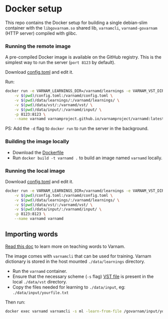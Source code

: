 # Docker setup

This repo contains the Docker setup for building a single debian-slim container with the `libgovarnam.so` shared lib, `varnamcli`, `varnamd-govarnam` (HTTP server) compiled with glibc.

### Running the remote image

A pre-compiled Docker image is available on the GitHub registry. This is the simplest way to run the server (`port 8123` by default).

Download [config.toml](https://raw.githubusercontent.com/varnamproject/varnamd-govarnam/master/config.toml) and edit it.

Run:

```bash
docker run -e VARNAM_LEARNINGS_DIR=/varnamd/learnings -e VARNAM_VST_DIR=/varnamd/vst \
	-v $(pwd)/config.toml:/varnamd/config.toml \
	-v $(pwd)/data/learnings/:/varnamd/learnings/ \
	-v $(pwd)/data/vst/:/varnamd/vst/ \
	-v $(pwd)/data/input/:/varnamd/input/ \
	-p 8123:8123 \
	--name varnamd varnamproject.github.io/varnamproject/varnamd:latest
```

PS: Add the `-d` flag to `docker run` to run the server in the background.

### Building the image locally

- Download the [Dockerfile](https://github.com/varnamproject/varnamd-govarnam/blob/master/Dockerfile)
- Run `docker build -t varnamd .` to build an image named `varnamd` locally.

### Running the local image

Download [config.toml](https://raw.githubusercontent.com/varnamproject/varnamd-govarnam/master/config.toml) and edit it.

```bash
docker run -e VARNAM_LEARNINGS_DIR=/varnamd/learnings -e VARNAM_VST_DIR=/varnamd/vst \
	-v $(pwd)/config.toml:/varnamd/config.toml \
	-v $(pwd)/data/learnings/:/varnamd/learnings/ \
	-v $(pwd)/data/vst/:/varnamd/vst/ \
	-v $(pwd)/data/input/:/varnamd/input/ \
	-p 8123:8123 \
	--name varnamd varnamd
```

## Importing words

[Read this doc](https://varnamproject.com/docs/learning/) to learn more on teaching words to Varnam.

The image comes with `varnamcli` that can be used for training. Varnam dictionary is stored in the host mounted `./data/learnings` directory.

- Run the `varnamd` container.
- Ensure that the necessary scheme (`-s` flag) [VST file](https://github.com/varnamproject/schemes/releases) is present in the local `./data/vst` directory.
- Copy the files needed for learning to `./data/input`, eg: `./data/input/yourfile.txt`

Then run:

```bash
docker exec varnamd varnamcli -s ml -learn-from-file /govarnam/input/yourfile.txt
```
